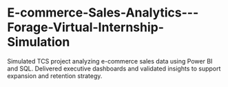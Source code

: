 # E-commerce-Sales-Analytics---Forage-Virtual-Internship-Simulation
Simulated TCS project analyzing e-commerce sales data using Power BI and SQL. Delivered executive dashboards and validated insights to support expansion and retention strategy.
